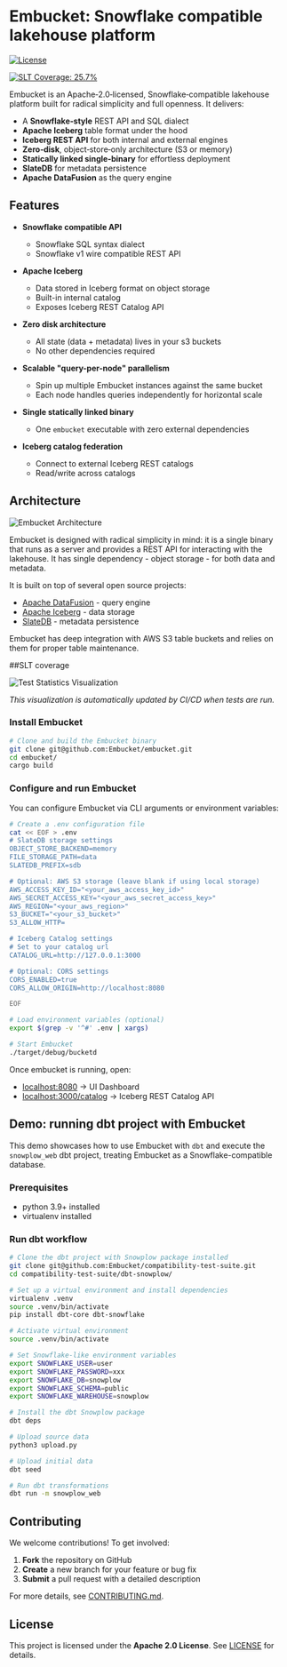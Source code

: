 # Embucket: Snowflake compatible lakehouse platform  

[![License](https://img.shields.io/badge/License-Apache_2.0-blue.svg)](https://opensource.org/licenses/Apache-2.0)
<!-- SLT_BADGE_START -->
[![SLT Coverage: 25.7%](https://img.shields.io/badge/SLT_Coverage-25.7%25-A45A2A?style=for-the-badge&logo=database&logoColor=white)](test/README.md)
<!-- SLT_BADGE_END -->


Embucket is an Apache‑2.0‑licensed, Snowflake‑compatible lakehouse platform built for radical simplicity and full openness. It delivers:  
- A **Snowflake‑style** REST API and SQL dialect  
- **Apache Iceberg** table format under the hood  
- **Iceberg REST API** for both internal and external engines  
- **Zero‑disk**, object‑store‑only architecture (S3 or memory)  
- **Statically linked single‑binary** for effortless deployment  
- **SlateDB** for metadata persistence  
- **Apache DataFusion** as the query engine  

## Features  

- **Snowflake compatible API**  
  - Snowflake SQL syntax dialect
  - Snowflake v1 wire compatible REST API

- **Apache Iceberg**  
  - Data stored in Iceberg format on object storage  
  - Built-in internal catalog
  - Exposes Iceberg REST Catalog API

- **Zero disk architecture**  
  - All state (data + metadata) lives in your s3 buckets
  - No other dependencies required

- **Scalable "query-per-node" parallelism**  
  - Spin up multiple Embucket instances against the same bucket
  - Each node handles queries independently for horizontal scale  

- **Single statically linked binary**  
  - One `embucket` executable with zero external dependencies  

- **Iceberg catalog federation**  
  - Connect to external Iceberg REST catalogs  
  - Read/write across catalogs

## Architecture

![Embucket Architecture](architecture.png)

Embucket is designed with radical simplicity in mind: it is a single binary that runs as a server and provides a REST API for interacting with the lakehouse. It has single dependency - object storage - for both data and metadata.

It is built on top of several open source projects:

- [Apache DataFusion](https://github.com/apache/datafusion) - query engine
- [Apache Iceberg](https://github.com/apache/iceberg) - data storage
- [SlateDB](https://github.com/slatedb/slatedb) - metadata persistence

Embucket has deep integration with AWS S3 table buckets and relies on them for proper table maintenance.

<!-- SLT_COVERAGE_START -->
##SLT coverage

![Test Statistics Visualization](test/assets/test_coverage_visualization.png)

*This visualization is automatically updated by CI/CD when tests are run.*
<!-- SLT_COVERAGE_END -->

### Install Embucket  

```sh
# Clone and build the Embucket binary
git clone git@github.com:Embucket/embucket.git
cd embucket/
cargo build
```

### Configure and run Embucket  

You can configure Embucket via CLI arguments or environment variables:

```sh
# Create a .env configuration file
cat << EOF > .env
# SlateDB storage settings
OBJECT_STORE_BACKEND=memory
FILE_STORAGE_PATH=data
SLATEDB_PREFIX=sdb

# Optional: AWS S3 storage (leave blank if using local storage)
AWS_ACCESS_KEY_ID="<your_aws_access_key_id>"
AWS_SECRET_ACCESS_KEY="<your_aws_secret_access_key>"
AWS_REGION="<your_aws_region>"
S3_BUCKET="<your_s3_bucket>"
S3_ALLOW_HTTP=

# Iceberg Catalog settings
# Set to your catalog url
CATALOG_URL=http://127.0.0.1:3000

# Optional: CORS settings
CORS_ENABLED=true
CORS_ALLOW_ORIGIN=http://localhost:8080

EOF

# Load environment variables (optional)
export $(grep -v '^#' .env | xargs)

# Start Embucket
./target/debug/bucketd
```

Once embucket is running, open:  

- [localhost:8080](http://localhost:8080) → UI Dashboard  
- [localhost:3000/catalog](http://localhost:3000/catalog) → Iceberg REST Catalog API  


## Demo: running dbt project with Embucket  

This demo showcases how to use Embucket with `dbt` and execute the `snowplow_web` dbt project, treating Embucket as a Snowflake-compatible database.

### Prerequisites

* python 3.9+ installed
* virtualenv installed

### Run dbt workflow  

```sh
# Clone the dbt project with Snowplow package installed
git clone git@github.com:Embucket/compatibility-test-suite.git
cd compatibility-test-suite/dbt-snowplow/

# Set up a virtual environment and install dependencies
virtualenv .venv
source .venv/bin/activate
pip install dbt-core dbt-snowflake

# Activate virtual environment
source .venv/bin/activate

# Set Snowflake-like environment variables
export SNOWFLAKE_USER=user
export SNOWFLAKE_PASSWORD=xxx
export SNOWFLAKE_DB=snowplow
export SNOWFLAKE_SCHEMA=public
export SNOWFLAKE_WAREHOUSE=snowplow

# Install the dbt Snowplow package
dbt deps

# Upload source data
python3 upload.py

# Upload initial data
dbt seed

# Run dbt transformations
dbt run -m snowplow_web
```

## Contributing  

We welcome contributions! To get involved:  

1. **Fork** the repository on GitHub  
2. **Create** a new branch for your feature or bug fix  
3. **Submit** a pull request with a detailed description  

For more details, see [CONTRIBUTING.md](CONTRIBUTING.md).  

## License  

This project is licensed under the **Apache 2.0 License**. See [LICENSE](LICENSE) for details.  

